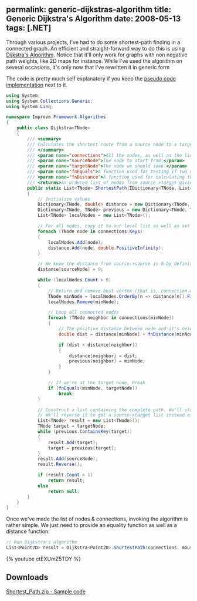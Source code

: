 permalink: generic-dijkstras-algorithm
title: Generic Dijkstra's Algorithm
date: 2008-05-13
tags: [.NET]
---
Through various projects, I've had to do some shortest-path finding in a connected graph. An efficient and straight-forward way to do this is using [Dijkstra's Algorithm](http://en.wikipedia.org/wiki/Dijkstra's_algorithm). Notice that it'll only work for graphs with non negative path weights, like 2D maps for instance. While I've used the algorithm on several occasions, it's only now that I've rewritten it in generic form

<!-- more -->

The code is pretty much self explanatory if you keep the [pseudo code implementation](http://en.wikipedia.org/wiki/Dijkstra's_algorithm#Pseudocode) next to it.

```csharp
using System;
using System.Collections.Generic;
using System.Linq;

namespace Improve.Framework.Algorithms
{
	public class Dijkstra<TNode>
	{
		/// <summary>
		/// Calculates the shortest route from a source node to a target node given a set of nodes and connections. Will only work for graphs with non-negative path weights.
		/// </summary>
		/// <param name="connections">All the nodes, as well as the list of their connections.</param>
		/// <param name="sourceNode">The node to start from.</param>
		/// <param name="targetNode">The node we should seek.</param>
		/// <param name="fnEquals">A function used for testing if two nodes are equal.</param>
		/// <param name="fnDistance">A function used for calculating the distance/weight between two nodes.</param>
		/// <returns>An ordered list of nodes from source->target giving the shortest path from the source to the target node. Returns null if no path is possible.</returns>
		public static List<TNode> ShortestPath(IDictionary<TNode, List<TNode>> connections, TNode sourceNode, TNode targetNode, Func<TNode, TNode, bool> fnEquals, Func<TNode, TNode, double> fnDistance)
		{
			// Initialize values
			Dictionary<TNode, double> distance = new Dictionary<TNode, double>(); ;
			Dictionary<TNode, TNode> previous = new Dictionary<TNode, TNode>(); ;
			List<TNode> localNodes = new List<TNode>();

			// For all nodes, copy it to our local list as well as set it's distance to null as it's unknown
			foreach (TNode node in connections.Keys)
			{
				localNodes.Add(node);
				distance.Add(node, double.PositiveInfinity);
			}

			// We know the distance from source->source is 0 by definition
			distance[sourceNode] = 0;

			while (localNodes.Count > 0)
			{
				// Return and remove best vertex (that is, connection with minimum distance
				TNode minNode = localNodes.OrderBy(n => distance[n]).First();
				localNodes.Remove(minNode);

				// Loop all connected nodes
				foreach (TNode neighbor in connections[minNode])
				{
					// The positive distance between node and it's neighbor, added to the distance of the current node
					double dist = distance[minNode] + fnDistance(minNode, neighbor);

					if (dist < distance[neighbor])
					{
						distance[neighbor] = dist;
						previous[neighbor] = minNode;
					}
				}

				// If we're at the target node, break
				if (fnEquals(minNode, targetNode))
					break;
			}

			// Construct a list containing the complete path. We'll start by looking at the previous node of the target and then making our way to the beginning.
			// We'll reverse it to get a source->target list instead of the other way around. The source node is manually added.
			List<TNode> result = new List<TNode>();
			TNode target = targetNode;
			while (previous.ContainsKey(target))
			{
				result.Add(target);
				target = previous[target];
			}
			result.Add(sourceNode);
			result.Reverse();

			if (result.Count > 1)
				return result;
			else
				return null;
		}
	}
}
```

Once we've made the list of nodes & connections, invoking the algorithm is rather simple. We just need to provide an equality function as well as a distance function:

```csharp
// Run Dijkstra's algorithm
List<Point2D> result = Dijkstra<Point2D>.ShortestPath(connections, mouse, target, (p1, p2) => p1 == p2, (p1, p2) => p1.DistanceTo(p2));
```


{% youtube ctEXUmZ5TDY %}


## Downloads

[Shortest_Path.zip - Sample code](http://improve.dk/wp-content/uploads/2008/05/Shortest_Path.zip)
